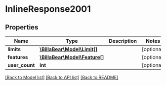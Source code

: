 # InlineResponse2001

## Properties
Name | Type | Description | Notes
------------ | ------------- | ------------- | -------------
**limits** | [**\BillaBear\Model\Limit[]**](Limit.md) |  | [optional] 
**features** | [**\BillaBear\Model\Feature[]**](Feature.md) |  | [optional] 
**user_count** | **int** |  | [optional] 

[[Back to Model list]](../../README.md#documentation-for-models) [[Back to API list]](../../README.md#documentation-for-api-endpoints) [[Back to README]](../../README.md)

